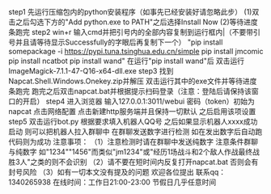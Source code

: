 step1 先运行压缩包内的python安装程序（如事先已经安装好请忽略此步）
(1)双击之后勾选下方的"Add python.exe to PATH"之后选择Install Now
(2)等待进度条跑完 step2 win+r
输入cmd并把引号内的全部内容复制到运行框内\|（不要带引号并且请等待显示Successfully的字眼后再复制下一个）
"pip install somepackage -i https://pypi.tuna.tsinghua.edu.cn/simple pip
install jmcomic pip install ncatbot pip install wand" 在运行"pip install
wand"后 双击运行ImageMagick-7.1.1-47-Q16-x64-dll.exe step3
找到Napcat.Shell.Windows.Onekey.zip并解压
双击运行其中的exe文件并等待进度条跑完
跑完之后双击napcat.bat并根据提示扫码登录（注意：登陆后请保持该窗口的开启）
step4 进入浏览器 输入127.0.0.1:3011/webui 密码（token）初始为napcat
点击网络配置 点击新建http服务端并且保持一切默认 之后启用该项设置 step5
双击运行bot.py 根据要求填入机器人QQ号 之后如果显示机器人xxxx成功启动
则可以把机器人拉入群聊中 在群聊发送数字进行检测
如在发出数字后自动跑代码则为成功 注意事项：
（1）注意检测时请在群聊中发送纯数字 注意条件群聊与纯数字
如"1234""1456"而类似"jm1234"或"经历1场战斗和2个敌人作战最终战胜3人"之类的则不会识别
（2）请不要在短时间内反复打开napcat.bat 否则会有封号风险
（3）如有一切本文没有提及的问题 欢迎各位提出 联系qq：1340265938
在线时间：工作日21:00-23:00 节假日几乎任意时间
